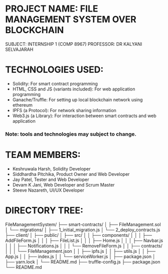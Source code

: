 # PROJECT NAME: FILE MANAGEMENT SYSTEM OVER BLOCKCHAIN
SUBJECT: INTERNSHIP 1 (COMP 8967)
PROFESSOR: DR KALYANI SELVAJARAH


# TECHNOLOGIES USED:
- Solidity: For smart contract programming
- HTML, CSS and JS (variants included): For web application programming
- Ganache/Truffle: For setting up local blockchain network using ethereum
- IPFS (a Protocol): For network sharing information
- Web3.js (a Library): For interaction between smart contracts and web application
### Note: tools and technologies may subject to change.

# TEAM MEMBERS:
- Keshruwala Harsh, Solidity Developer
- Siddhardha Pitchika, Product Owner and Web Developer
- Jay Patel, Tester and Web Developer
- Devam K Jani, Web Developer and Scrum Master
- Steeve Nazareth, UI/UX Developer

# DIRECTORY TREE:

FileManagementSystem/
├── smart-contracts/
│   ├── FileManagement.sol
│   └── migrations/
│       ├── 1_initial_migration.js
│       └── 2_deploy_contracts.js
├── client/
│   ├── public/
│   ├── src/
│   │   ├── components/
│   │   │   ├── AddFileForm.js
│   │   │   ├── FileList.js
│   │   │   ├── Home.js
│   │   │   ├── Navbar.js
│   │   │   ├── Notifications.js
│   │   │   └── RemoveFileForm.js
│   │   ├── contracts/
│   │   │   └── FileManagement.json
│   │   ├── ipfs.js
│   │   ├── utils.js
│   │   ├── App.js
│   │   ├── index.js
│   │   └── serviceWorker.js
│   ├── package.json
│   ├── yarn.lock
│   └── README.md
├── truffle-config.js
├── package.json
└── README.md
